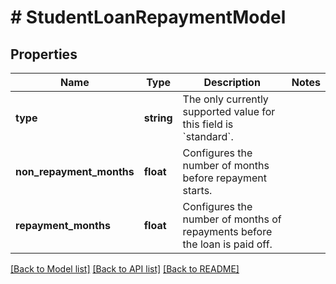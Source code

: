 # # StudentLoanRepaymentModel

## Properties

Name | Type | Description | Notes
------------ | ------------- | ------------- | -------------
**type** | **string** | The only currently supported value for this field is &#x60;standard&#x60;. |
**non_repayment_months** | **float** | Configures the number of months before repayment starts. |
**repayment_months** | **float** | Configures the number of months of repayments before the loan is paid off. |

[[Back to Model list]](../../README.md#models) [[Back to API list]](../../README.md#endpoints) [[Back to README]](../../README.md)
